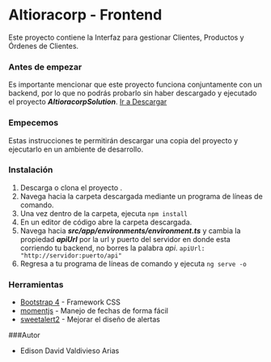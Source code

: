 # Altioracorp - Frontend

Este proyecto contiene la Interfaz para gestionar Clientes, Productos y Órdenes de Clientes.

### Antes de empezar

Es importante mencionar que este proyecto funciona conjuntamente con un backend, por lo que no podrás probarlo sin haber descargado y ejecutado el proyecto ***AltioracorpSolution***. [Ir a Descargar](http://localhost/)

### Empecemos
Estas instrucciones te permitirán descargar una copia del proyecto y ejecutarlo en un ambiente de desarrollo.

### Instalación
1. Descarga o clona el proyecto .
2. Navega hacia la carpeta descargada mediante un programa de líneas de comando.
3. Una vez dentro de la carpeta, ejecuta `npm install`
4. En un editor de código abre la carpeta descargada.
5. Navega hacia ___src/app/environments/environment.ts___ y cambia la propiedad ___apiUrl___ por la url y puerto del servidor en donde esta corriendo tu backend, no borres la palabra _api_. 
`apiUrl: "http://servidor:puerto/api"`
6. Regresa a tu programa de líneas de comando y ejecuta `ng serve -o`

### Herramientas
* [Bootstrap 4](https://getbootstrap.com/) - Framework CSS
* [momentjs](https://momentjs.com/) - Manejo de fechas de forma fácil
* [sweetalert2](https://rometools.github.io/rome/) - Mejorar el diseño de alertas

###Autor
* Edison David Valdivieso Arias


